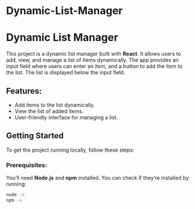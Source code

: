 # Dynamic-List-Manager
# Dynamic List Manager

This project is a dynamic list manager built with **React**. It allows users to add, view, and manage a list of items dynamically. The app provides an input field where users can enter an item, and a button to add the item to the list. The list is displayed below the input field.

## Features:
- Add items to the list dynamically.
- View the list of added items.
- User-friendly interface for managing a list.

## Getting Started

To get the project running locally, follow these steps:

### Prerequisites:
You’ll need **Node.js** and **npm** installed. You can check if they’re installed by running:

```bash
node -v
npm -v
